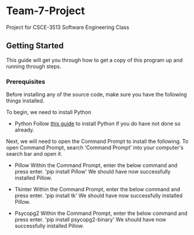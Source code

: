 # Team-7-Project
Project for CSCE-3513 Software Engineering Class

## Getting Started

This guide will get you through how to get a copy of this program up and running through steps.

### Prerequisites
Before installing any of the source code, make sure you have the following things installed.

To begin, we need to install Python

* Python
Follow [this guide](https://www.python.org/downloads/) to install Python if you do have not done so already. 

Next, we will need to open the Command Prompt to install the following. To open Command Prompt, search 'Command Prompt' into your computer's search bar and open it.

* Pillow
Within the Command Prompt, enter the below command and press enter.
'pip install Pillow'
We should have now successfully installed Pillow.

* Tkinter
Within the Command Prompt, enter the below command and press enter.
'pip install tk'
We should have now successfully installed Pillow.

* Psycopg2
Within the Command Prompt, enter the below command and press enter.
'pip install psycopg2-binary'
We should have now successfully installed Pillow.



